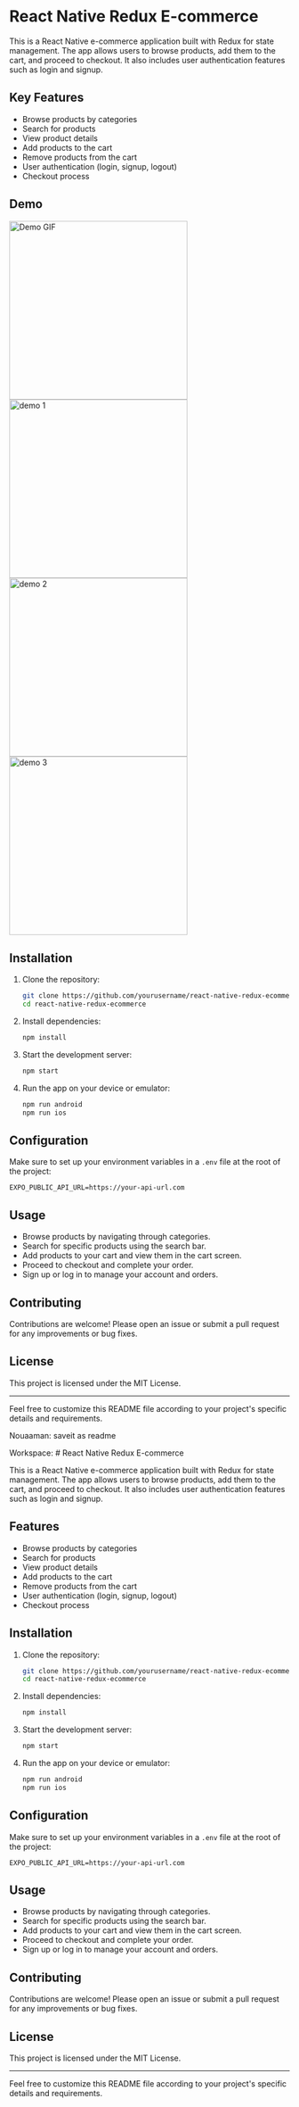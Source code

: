 
# React Native Redux E-commerce

This is a React Native e-commerce application built with Redux for state management. The app allows users to browse products, add them to the cart, and proceed to checkout. It also includes user authentication features such as login and signup.

## Key Features

- Browse products by categories
- Search for products
- View product details
- Add products to the cart
- Remove products from the cart
- User authentication (login, signup, logout)
- Checkout process

## Demo

<img src="assets/demo/demo.gif" width="320" alt="Demo GIF" />
<img src="assets/demo/demo1.jpg" width="320" alt="demo 1" />
<img src="assets/demo/demo2.jpg" width="320" alt="demo 2" />
<img src="assets/demo/demo3.jpg" width="320" alt="demo 3" />

## Installation

1. Clone the repository:

   ```sh
   git clone https://github.com/yourusername/react-native-redux-ecommerce.git
   cd react-native-redux-ecommerce
   ```

2. Install dependencies:

   ```sh
   npm install
   ```

3. Start the development server:

   ```sh
   npm start
   ```

4. Run the app on your device or emulator:

   ```sh
   npm run android
   npm run ios
   ```

## Configuration

Make sure to set up your environment variables in a `.env` file at the root of the project:

```
EXPO_PUBLIC_API_URL=https://your-api-url.com
```

## Usage

- Browse products by navigating through categories.
- Search for specific products using the search bar.
- Add products to your cart and view them in the cart screen.
- Proceed to checkout and complete your order.
- Sign up or log in to manage your account and orders.

## Contributing

Contributions are welcome! Please open an issue or submit a pull request for any improvements or bug fixes.

## License

This project is licensed under the MIT License.

---

Feel free to customize this README file according to your project's specific details and requirements.

Nouaaman: saveit as readme

Workspace: # React Native Redux E-commerce

This is a React Native e-commerce application built with Redux for state management. The app allows users to browse products, add them to the cart, and proceed to checkout. It also includes user authentication features such as login and signup.

## Features

- Browse products by categories
- Search for products
- View product details
- Add products to the cart
- Remove products from the cart
- User authentication (login, signup, logout)
- Checkout process

## Installation

1. Clone the repository:

   ```sh
   git clone https://github.com/yourusername/react-native-redux-ecommerce.git
   cd react-native-redux-ecommerce
   ```

2. Install dependencies:

   ```sh
   npm install
   ```

3. Start the development server:

   ```sh
   npm start
   ```

4. Run the app on your device or emulator:

   ```sh
   npm run android
   npm run ios
   ```

## Configuration

Make sure to set up your environment variables in a `.env` file at the root of the project:

```
EXPO_PUBLIC_API_URL=https://your-api-url.com
```

## Usage

- Browse products by navigating through categories.
- Search for specific products using the search bar.
- Add products to your cart and view them in the cart screen.
- Proceed to checkout and complete your order.
- Sign up or log in to manage your account and orders.

## Contributing

Contributions are welcome! Please open an issue or submit a pull request for any improvements or bug fixes.

## License

This project is licensed under the MIT License.

---

Feel free to customize this README file according to your project's specific details and requirements.
